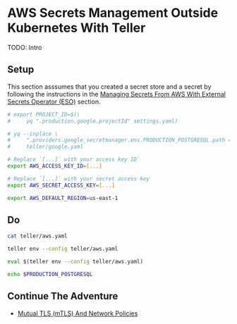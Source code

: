 # AWS Secrets Management Outside Kubernetes With Teller

TODO: Intro

## Setup

This section asssumes that you created a secret store and a secret by following the instructions in the [Managing Secrets From AWS With External Secrets Operator (ESO)](aws.md) section.

```bash
# export PROJECT_ID=$(\
#     yq ".production.google.projectId" settings.yaml)

# yq --inplace \
#     ".providers.google_secretmanager.env.PRODUCTION_POSTGRESQL.path = \"projects/$PROJECT_ID/secrets/production-postgresql/versions/1\"" \
#     teller/google.yaml

# Replace `[...]` with your access key ID`
export AWS_ACCESS_KEY_ID=[...]

# Replace `[...]` with your secret access key
export AWS_SECRET_ACCESS_KEY=[...]

export AWS_DEFAULT_REGION=us-east-1
```

## Do

```bash
cat teller/aws.yaml

teller env --config teller/aws.yaml

eval $(teller env --config teller/aws.yaml)

echo $PRODUCTION_POSTGRESQL
```

## Continue The Adventure

* [Mutual TLS (mTLS) And Network Policies](../mtls/README.md)